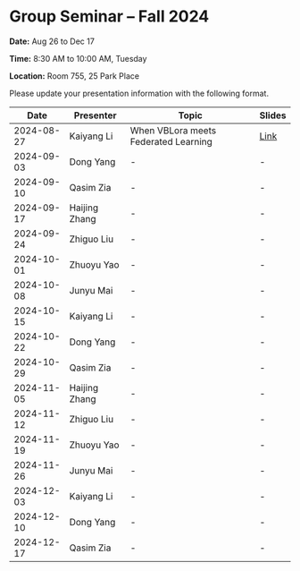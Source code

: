 # Group Seminar – Fall 2024

**Date:** Aug 26 to Dec 17

**Time:** 8:30 AM to 10:00 AM, Tuesday

**Location:** Room 755, 25 Park Place

Please update your presentation information with the following format.

| Date       | Presenter     | Topic | Slides |
|------------|----------------|--------|--------|
| 2024-08-27 | Kaiyang Li      | When VBLora meets Federated Learning | [Link](https://github.com/KaiyangLi1992/GroupMeetingSchedule/blob/main/Slides/Kaiyang%20Li/when%20VBLora%20meet%20FL.pptx)      | 
| 2024-09-03 |   Dong Yang    | -      | -      |  
| 2024-09-10 |  Qasim Zia      | -      | -      | 
| 2024-09-17 | Haijing Zhang      | -      |-      | 
| 2024-09-24 |   Zhiguo Liu    | -      | -      | 
| 2024-10-01 | Zhuoyu Yao     | -      | -      | 
| 2024-10-08 | Junyu Mai      | -      | -      | 
| 2024-10-15 | Kaiyang Li     | -      | -      | 
| 2024-10-22 | Dong Yang | -   |   -      | 
| 2024-10-29 |  Qasim Zia        | -      | -      | 
| 2024-11-05 | Haijing Zhang       | -      | -      | 
| 2024-11-12 |    Zhiguo Liu   | -      | -      | 
| 2024-11-19 | Zhuoyu Yao     | -      | -      | 
| 2024-11-26 | Junyu Mai        | -      | -      | 
| 2024-12-03 | Kaiyang Li       | -      | -      | 
| 2024-12-10 | Dong Yang     | -      | -      | 
| 2024-12-17 | Qasim Zia     | -      | -      | 

